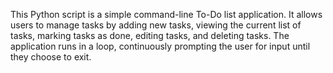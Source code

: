 This Python script is a simple command-line To-Do list application. It allows users to manage tasks by adding new tasks, viewing the current list of tasks, marking tasks as done, editing tasks, and deleting tasks. The application runs in a loop, continuously prompting the user for input until they choose to exit.
